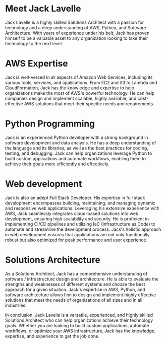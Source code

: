 # Meet Jack Lavelle

Jack Lavelle is a highly skilled Solutions Architect with a passion for technology and a deep understanding of AWS, Python, and Software Architecture. With years of experience under his belt, Jack has proven himself to be a valuable asset to any organization looking to take their technology to the next level.

# AWS Expertise

Jack is well-versed in all aspects of Amazon Web Services, including its various tools, services, and applications. From EC2 and S3 to Lambda and CloudFormation, Jack has the knowledge and expertise to help organizations make the most of AWS's powerful technology. He can help companies design and implement scalable, highly available, and cost-effective AWS solutions that meet their specific needs and requirements.

# Python Programming

Jack is an experienced Python developer with a strong background in software development and data analysis. He has a deep understanding of the language and its libraries, as well as the best practices for coding, testing, and debugging. Jack can help organizations leverage Python to build custom applications and automate workflows, enabling them to achieve their goals more efficiently and effectively.

# Web development

Jack is also an adept Full Stack Developer. His expertise in full stack development encompasses building, maintaining, and managing dynamic and responsive web applications. Leveraging his extensive experience with AWS, Jack seamlessly integrates cloud-based solutions into web development, ensuring high scalability and security. He is proficient in implementing CI/CD pipelines and utilizing IaC (Infrastructure as Code) to automate and streamline the development process. Jack's holistic approach in web development ensures that applications are not only functionally robust but also optimized for peak performance and user experience.


# Solutions Architecture

As a Solutions Architect, Jack has a comprehensive understanding of software / infrastructure design and architecture. He is able to evaluate the strengths and weaknesses of different systems and choose the best approach for a given situation. Jack's expertise in AWS, Python, and software architecture allows him to design and implement highly effective solutions that meet the needs of organizations of all sizes and in all industries.

In conclusion, Jack Lavelle is a versatile, experienced, and highly skilled Solutions Architect who can help organizations achieve their technology goals. Whether you are looking to build custom applications, automate workflows, or optimize your AWS infrastructure, Jack has the knowledge, expertise, and experience to get the job done.
